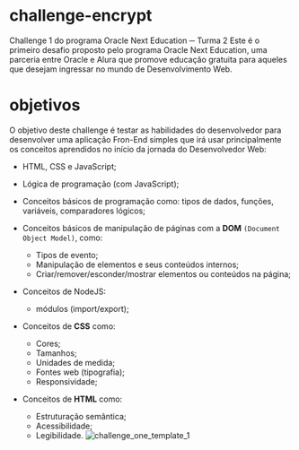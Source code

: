 # challenge-encrypt
Challenge 1 do programa Oracle Next Education ─ Turma 2
Este é o primeiro desafio proposto pelo programa Oracle Next Education, uma parceria entre Oracle e Alura que promove educação gratuita para aqueles que desejam ingressar no mundo de Desenvolvimento Web.

# objetivos
O objetivo deste challenge é testar as habilidades do desenvolvedor para desenvolver uma aplicação Fron-End simples que irá usar principalmente os conceitos aprendidos no início da jornada do Desenvolvedor Web:
- HTML, CSS e JavaScript;
- Lógica de programação (com JavaScript);
- Conceitos básicos de programação como: tipos de dados, funções, variáveis, comparadores lógicos;
- Conceitos básicos de manipulação de páginas com a **DOM** `(Document Object Model)`, como:
  * Tipos de evento;
  * Manipulação de elementos e seus conteúdos internos;
  * Criar/remover/esconder/mostrar elementos ou conteúdos na página;
 
- Conceitos de NodeJS:
  * módulos (import/export);
  
- Conceitos de **CSS** como:
  * Cores;
  * Tamanhos;
  * Unidades de medida;
  * Fontes web (tipografia);
  * Responsividade;
  
- Conceitos de **HTML** como:
  * Estruturação semântica;
  * Acessibilidade;
  * Legibilidade.
![challenge_one_template_1](https://user-images.githubusercontent.com/90068572/170889572-66b55c2f-1b9a-46b3-ac83-7cfd92d07fe8.png)
